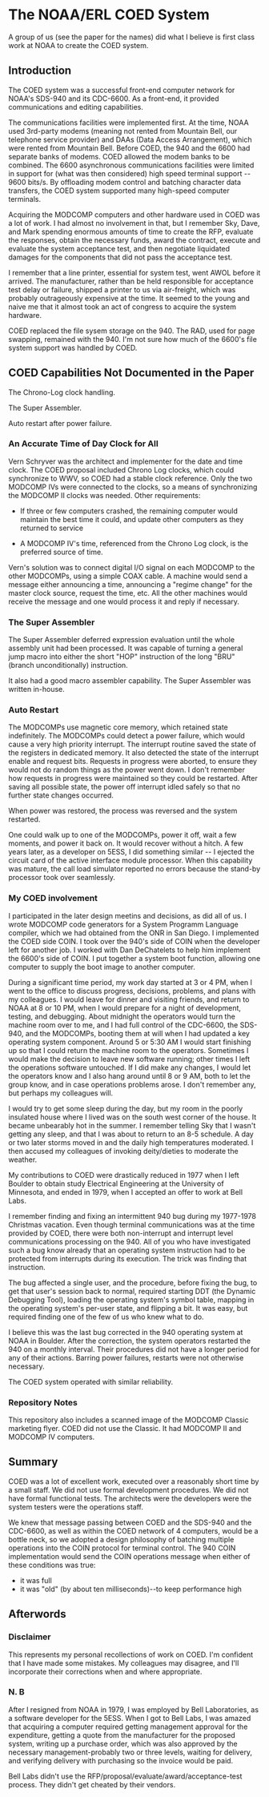 # The NOAA/ERL COED System

A group of us (see the paper for the names) did what I believe is first class work at NOAA to create the COED system.

## Introduction

The COED system was a successful front-end computer network for NOAA's SDS-940 and its CDC-6600. As a front-end, it provided communications and editing capabilities.

The communications facilities were implemented first. At the time, NOAA used 3rd-party modems (meaning not rented from Mountain Bell, our telephone service provider) and DAAs (Data Access Arrangement), which were rented from Mountain Bell. Before COED, the 940 and the 6600 had separate banks of modems. COED allowed the modem banks to be combined. The 6600 asynchronous communications facilities were limited in support for (what was then considered) high speed terminal support -- 9600 bits/s. By offloading modem control and batching character data transfers, the COED system supported many high-speed computer terminals.

Acquiring the MODCOMP computers and other hardware used in COED was a lot of work. I had almost no involvement in that, but I remember Sky, Dave, and Mark spending enormous amounts of time to create the RFP, evaluate the responses, obtain the necessary funds, award the contract, execute and evaluate the system acceptance test, and then negotiate liquidated damages for the components that did not pass the acceptance test.

I remember that a line printer, essential for system test, went AWOL before it arrived. The manufacturer, rather than be held responsible for acceptance test delay or failure, shipped a printer to us via air-freight, which was probably outrageously expensive at the time. It seemed to the young and naive me that it almost took an act of congress to acquire the system hardware.

COED replaced the file sysem storage on the 940. The RAD, used for page swapping, remained with the 940. I'm not sure how much of the 6600's file system support was handled by COED.

## COED Capabilities Not Documented in the Paper

The Chrono-Log clock handling.

The Super Assembler.

Auto restart after power failure.

### An Accurate Time of Day Clock for All

Vern Schryver was the architect and implementer for the date and time clock. The COED proposal included Chrono Log clocks, which could synchronize to WWV, so COED had a stable clock reference. Only the two MODCOMP IVs were connected to the clocks, so a means of synchronizing the MODCOMP II clocks was needed. Other requirements:

* If three or few computers crashed, the remaining computer would maintain the best time it could, and update other computers as they returned to service

* A MODCOMP IV's time, referenced from the Chrono Log clock, is the preferred source of time.

Vern's solution was to connect digital I/O signal on each MODCOMP to the other MODCOMPs, using a simple COAX cable. A machine would send a message either announcing a time, announcing a "regime change" for the master clock source, request the time, etc. All the other machines would receive the message and one would process it and reply if necessary.

### The Super Assembler

The Super Assembler deferred expression evaluation until the whole assembly unit had been processed. It was capable of turning a general jump macro into either the short "HOP" instruction of the long "BRU" (branch unconditionally) instruction.

It also had a good macro assembler capability. The Super Assembler was written in-house.

### Auto Restart

The MODCOMPs use magnetic core memory, which retained state indefinitely. The MODCOMPs could detect a power failure, which would cause a very high priority interrupt. The interrupt routine saved the state of the registers in dedicated memory. It also detected the state of the interrupt enable and request bits. Requests in progress were aborted, to ensure they would not do random things as the power went down. I don't remember how requests in progress were maintained so they could be restarted. After saving all possible state, the power off interrupt idled safely so that no further state changes occurred.

When power was restored, the process was reversed and the system restarted.

One could walk up to one of the MODCOMPs, power it off, wait a few moments, and power it back on. It would recover without a hitch. A few years later, as a developer on 5ESS, I did something similar -- I ejected the circuit card of the active interface module processor. When this capability was mature, the call load simulator reported no errors because the stand-by processor took over seamlessly.

### My COED involvement

I participated in the later design meetins and decisions, as did all of us. I wrote MODCOMP code generators for a System Programm Language compiler, which we had obtained from the ONR in San Diego. I implemented the COED side COIN. I took over the 940's side of COIN when the developer left for another job. I worked with Dan DeChatelets to help him implement the 6600's side of COIN. I put together a system boot function, allowing one computer to supply the boot image to another computer.

During a significant time period, my work day started at 3 or 4 PM, when I went to the office to discuss progress, decisions, problems, and plans with my colleagues. I would leave for dinner and visiting friends, and return to NOAA at 8 or 10 PM, when I would prepare for a night of development, testing, and debugging. About midnight the operators would turn the machine room over to me, and I had full control of the CDC-6600, the SDS-940, and the MODCOMPs, booting them at will when I had updated a key operating system component. Around 5 or 5:30 AM I would start finishing up so that I could return the machine room to the operators. Sometimes I would make the decision to leave new software running; other times I left the operations software untouched. If I did make any changes, I would let the operators know and I also hang around until 8 or 9 AM, both to let the group know, and in case operations problems arose. I don't remember any, but perhaps my colleagues will.

I would try to get some sleep during the day, but my room in the poorly insulated house where I lived was on the south west corner of the house. It became unbearably hot in the summer. I remember telling Sky that I wasn't getting any sleep, and that I was about to return to an 8-5 schedule. A day or two later storms moved in and the daily high temperatures moderated. I then accused my colleagues of invoking deity/dieties to moderate the weather.

My contributions to COED were drastically reduced in 1977 when I left Boulder to obtain study Electrical Engineering at the University of Minnesota, and ended in 1979, when I accepted an offer to work at Bell Labs.

I remember finding and fixing an intermittent 940 bug during my 1977-1978 Christmas vacation. Even though terminal communications was at the time provided by COED, there were both non-interrupt and interrupt level communications processing on the 940. All of you who have investigated such a bug know already that an operating system instruction had to be protected from interrupts during its execution. The trick was finding that instruction.

The bug affected a single user, and the procedure, before fixing the bug, to get that user's session back to normal, required starting DDT (the Dynamic Debugging Tool), loading the operating system's symbol table, mapping in the operating system's per-user state, and flipping a bit. It was easy, but required finding one of the few of us who knew what to do.

I believe this was the last bug corrected in the 940 operating system at NOAA in Boulder. After the correction, the system operators restarted the 940 on a monthly interval. Their procedures did not have a longer period for any of their actions. Barring power failures, restarts were not otherwise necessary.

The COED system operated with similar reliability.

### Repository Notes

This repository also includes a scanned image of the MODCOMP Classic marketing flyer. COED did not use the Classic. It had MODCOMP II and MODCOMP IV computers.

## Summary

COED was a lot of excellent work, executed over a reasonably short time by a small staff. We did not use formal development procedures. We did not have formal functional tests. The architects were the developers were the system testers were the operations staff.

We knew that message passing between COED and the SDS-940 and the CDC-6600, as well as within the COED network of 4 computers, would be a bottle neck, so we adopted a design philosophy of batching multiple operations into the COIN protocol for terminal control. The 940 COIN implementation would send the COIN operations message when either of these conditions was true:

* it was full
* it was "old" (by about ten milliseconds)--to keep performance high

## Afterwords

### Disclaimer

This represents my personal recollections of work on COED. I'm confident that I have made some mistakes. My colleagues may disagree, and I'll incorporate their corrections when and where appropriate.

### N. B

After I resigned from NOAA in 1979, I was employed by Bell Laboratories, as a software developer for the 5ESS. When I got to Bell Labs, I was amazed that acquiring a computer required getting management approval for the expenditure, getting a quote from the manufacturer for the proposed system, writing up a purchase order, which was also approved by the necessary management-probably two or three levels, waiting for delivery, and verifying delivery with purchasing so the invoice would be paid.

Bell Labs didn't use the RFP/proposal/evaluate/award/acceptance-test process. They didn't get cheated by their vendors.
